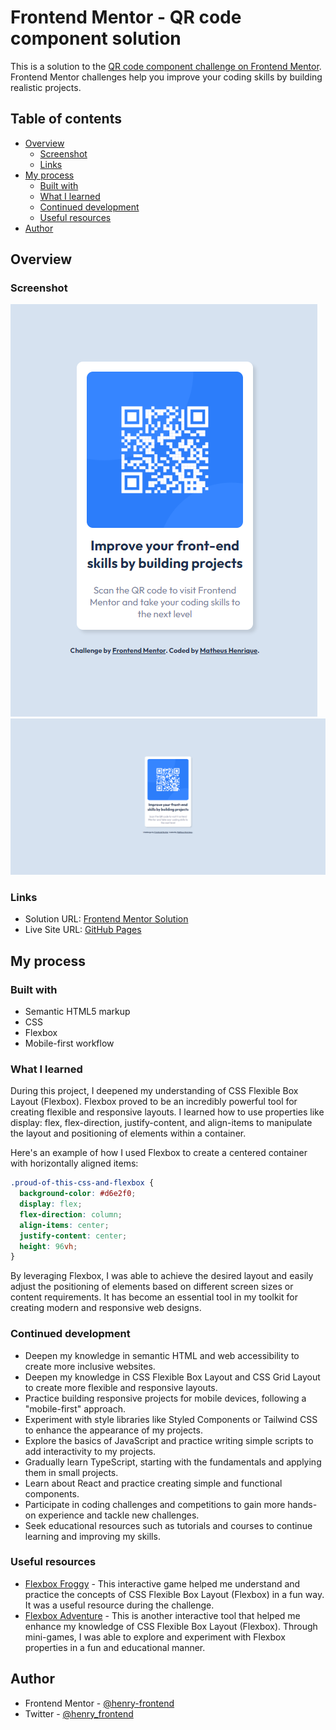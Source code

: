 # Frontend Mentor - QR code component solution

This is a solution to the [QR code component challenge on Frontend Mentor](https://www.frontendmentor.io/challenges/qr-code-component-iux_sIO_H). Frontend Mentor challenges help you improve your coding skills by building realistic projects.

## Table of contents

- [Overview](#overview)
  - [Screenshot](#screenshot)
  - [Links](#links)
- [My process](#my-process)
  - [Built with](#built-with)
  - [What I learned](#what-i-learned)
  - [Continued development](#continued-development)
  - [Useful resources](#useful-resources)
- [Author](#author)

## Overview

### Screenshot

![qr-code-component-mobile](./screenshot/qr-code-component-mobile.png)
![qr-code-component-desktop](./screenshot/qr-code-component-desktop.png)

### Links

- Solution URL: [Frontend Mentor Solution](https://www.frontendmentor.io/challenges/qr-code-component-iux_sIO_H)
- Live Site URL: [GitHub Pages](https://henry-frontend.github.io/qr-code-component/)

## My process

### Built with

- Semantic HTML5 markup
- CSS
- Flexbox
- Mobile-first workflow

### What I learned

During this project, I deepened my understanding of CSS Flexible Box Layout (Flexbox). Flexbox proved to be an incredibly powerful tool for creating flexible and responsive layouts. I learned how to use properties like display: flex, flex-direction, justify-content, and align-items to manipulate the layout and positioning of elements within a container.

Here's an example of how I used Flexbox to create a centered container with horizontally aligned items:

```css
.proud-of-this-css-and-flexbox {
  background-color: #d6e2f0;
  display: flex;
  flex-direction: column;
  align-items: center;
  justify-content: center;
  height: 96vh;
}
```

By leveraging Flexbox, I was able to achieve the desired layout and easily adjust the positioning of elements based on different screen sizes or content requirements. It has become an essential tool in my toolkit for creating modern and responsive web designs.

### Continued development

- Deepen my knowledge in semantic HTML and web accessibility to create more inclusive websites.
- Deepen my knowledge in CSS Flexible Box Layout and CSS Grid Layout to create more flexible and responsive layouts.
- Practice building responsive projects for mobile devices, following a "mobile-first" approach.
- Experiment with style libraries like Styled Components or Tailwind CSS to enhance the appearance of my projects.
- Explore the basics of JavaScript and practice writing simple scripts to add interactivity to my projects.
- Gradually learn TypeScript, starting with the fundamentals and applying them in small projects.
- Learn about React and practice creating simple and functional components.
- Participate in coding challenges and competitions to gain more hands-on experience and tackle new challenges.
- Seek educational resources such as tutorials and courses to continue learning and improving my skills.

### Useful resources

- [Flexbox Froggy](https://flexboxfroggy.com/) - This interactive game helped me understand and practice the concepts of CSS Flexible Box Layout (Flexbox) in a fun way. It was a useful resource during the challenge.
- [Flexbox Adventure](https://codingfantasy.com/games/flexboxadventure) - This is another interactive tool that helped me enhance my knowledge of CSS Flexible Box Layout (Flexbox). Through mini-games, I was able to explore and experiment with Flexbox properties in a fun and educational manner.

## Author

- Frontend Mentor - [@henry-frontend](https://www.frontendmentor.io/profile/henry-frontend)
- Twitter - [@henry_frontend](https://twitter.com/henry_frontend)
